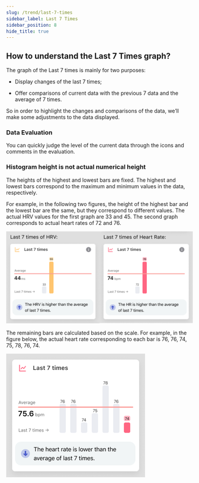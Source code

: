 ```yaml
---
slug: /trend/last-7-times
sidebar_label: Last 7 Times
sidebar_position: 8
hide_title: true
---
```


## How to understand the Last 7 Times graph?

The graph of the Last 7 times is mainly for two purposes:

- Display changes of the last 7 times;

- Offer comparisons of current data with the previous 7 data and the average of 7 times.

So in order to highlight the changes and comparisons of the data, we’ll make some adjustments to the data displayed.

### Data Evaluation
You can quickly judge the level of the current data through the icons and comments in the evaluation.

### Histogram height is not actual numerical height

The heights of the highest and lowest bars are fixed. The highest and lowest bars correspond to the maximum and minimum values in the data, respectively.

For example, in the following two figures, the height of the highest bar and the lowest bar are the same, but they correspond to different values. The actual HRV values for the first graph are 33 and 45. The second graph corresponds to actual heart rates of 72 and 76.

![graph](ImagesL/figma4.png)

The remaining bars are calculated based on the scale. For example, in the figure below, the actual heart rate corresponding to each bar is 76, 76, 74, 75, 78, 76, 74.

![graph](ImagesL/figma5.png)